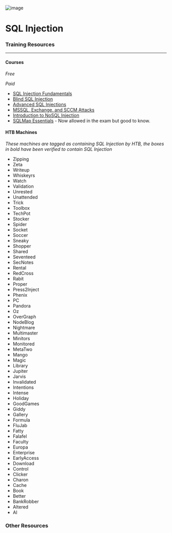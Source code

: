![image](https://github.com/user-attachments/assets/0abfba20-93bd-4d3f-bde0-6274f14c5e70)

# SQL Injection

### Training Resources
---
#### Courses
*Free*

*Paid*
- [SQL Injection Fundamentals](https://academy.hackthebox.com/course/preview/sql-injection-fundamentals)
- [Blind SQL Injection](https://academy.hackthebox.com/course/preview/blind-sql-injection)
- [Advanced SQL Injections](https://academy.hackthebox.com/course/preview/advanced-sql-injections)
- [MSSQL, Exchange, and SCCM Attacks](https://academy.hackthebox.com/course/preview/mssql-exchange-and-sccm-attacks)
- [Introduction to NoSQL Injection](https://academy.hackthebox.com/course/preview/introduction-to-nosql-injection)
- [SQLMap Essentials](https://academy.hackthebox.com/course/preview/sqlmap-essentials) - Now allowed in the exam but good to know.

#### HTB Machines
*These machines are tagged as containing SQL Injection by HTB, the boxes in bold have been verified to contain SQL Injection*
- Zipping
- Zeta
- Writeup
- Whiskeyrs
- Watch
- Validation
- Unrested
- Unattended
- Trick
- Toolbox
- TechPot
- Stocker
- Spider
- Socket
- Soccer
- Sneaky
- Shopper
- Shared
- Seventeed
- SecNotes
- Rental
- RedCross
- Rabit
- Proper
- Press2Inject
- Phenix
- PC
- Pandora
- Oz
- OverGraph
- NodeBlog
- Nightmare
- Multimaster
- Minitors
- Monitored
- MetaTwo
- Mango
- Magic
- Library
- Jupiter
- Jarvis
- Invalidated
- Intentions
- Intense
- Holiday
- GoodGames
- Giddy
- Gallery
- Formula
- FluJab
- Fatty
- Falafel
- Faculty
- Europa
- Enterprise
- EarlyAccess
- Download
- Control
- Clicker
- Charon
- Cache
- Book
- Better
- BankRobber
- Altered
- AI

### Other Resources



